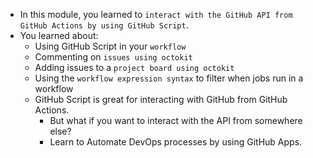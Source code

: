 * In this module, you learned to `interact with the GitHub API from GitHub Actions by using GitHub Script`.
* You learned about:
    * Using GitHub Script in your `workflow`
    * Commenting on `issues using octokit`
    * Adding issues to a `project board using octokit`
    * Using the `workflow expression syntax` to filter when jobs run in a workflow
    * GitHub Script is great for interacting with GitHub from GitHub Actions.
        - But what if you want to interact with the API from somewhere else?
        - Learn to Automate DevOps processes by using GitHub Apps.

